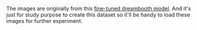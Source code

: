 The images are originally from this [fine-tuned dreambooth model](https://huggingface.co/jefsnacker/azzy). And it's just for study purpose to create this dataset so it'll be handy to load these images for further experiment.